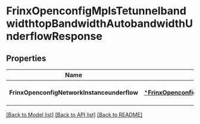 # FrinxOpenconfigMplsTetunnelbandwidthtopBandwidthAutobandwidthUnderflowResponse

## Properties
Name | Type | Description | Notes
------------ | ------------- | ------------- | -------------
**FrinxOpenconfigNetworkInstanceunderflow** | [***FrinxOpenconfigMplsTetunnelbandwidthtopBandwidthAutobandwidthUnderflow**](frinx.openconfig.mpls.tetunnelbandwidthtop.bandwidth.autobandwidth.Underflow.md) |  | [optional] [default to null]

[[Back to Model list]](../README.md#documentation-for-models) [[Back to API list]](../README.md#documentation-for-api-endpoints) [[Back to README]](../README.md)


